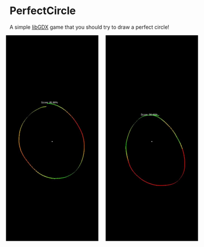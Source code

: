 # PerfectCircle

A simple [libGDX](https://libgdx.com/) game that you should try to draw a perfect circle!

<div style="display: flex; justify-content: center; gap: 20px;">
  <img src="8694669.jpg" alt="8694669.jpg" style="width: 50%;">
  <img src="7510512.jpg" alt="Screenshot 2" style="width: 50%;">
</div>
